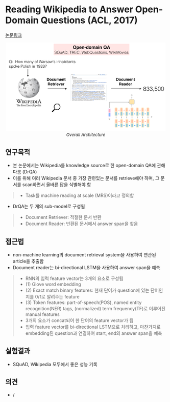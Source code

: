 # Reading Wikipedia to Answer Open-Domain Questions (ACL, 2017)

[논문링크](https://arxiv.org/abs/1704.00051)

<p align="center">
    <img width="500" alt='fig1' src="./img/21_01_01.png?raw=true"></br>
    <em><font size=2>Overall Architecture</font></em>
</p>

## 연구목적
- 본 논문에서는 Wikipedia를 knowledge source로 한 open-domain QA에 관해 다룸 (DrQA)
- 이를 위해 여러 Wikipedia 문서 중 가장 관련있는 문서를 retrieve해야 하며, 그 문서를 scan하면서 올바른 답을 식별해야 함
> - Task를 machine reading at scale (MRS)이라고 정의함
- DrQA는 두 개의 sub-model로 구성됨
> - Document Retriever: 적절한 문서 반환
> - Document Reader: 반환된 문서에서 answer span을 찾음

## 접근법
- non-machine learning의 document retrieval system을 사용하여 연관된 article을 추출함
- Document reader는 bi-directional LSTM을 사용하여 answer span을 예측
> - RNN의 입력 feature vector는 3개의 요소로 구성됨
> - (1) Glove word embedding
> - (2) Exact match binary features: 현재 단어가 question에 있는 단어인지를 0/1로 알려주는 feature
> - (3) Token features: part-of-speech(POS), named entity recognition(NER) tags, (normalized) term frequency(TF)로 이루어진 manual features
> - 3개의 요소가 concat되어 한 단어의 feature vector가 됨
> - 입력 feature vector를 bi-directional LSTM으로 처리하고, 마찬가지로 embedding된 question과 연결하여 start, end의 answer span을 예측

## 실험결과
- SQuAD, Wikipedia 모두에서 좋은 성능 기록

## 의견
- / 